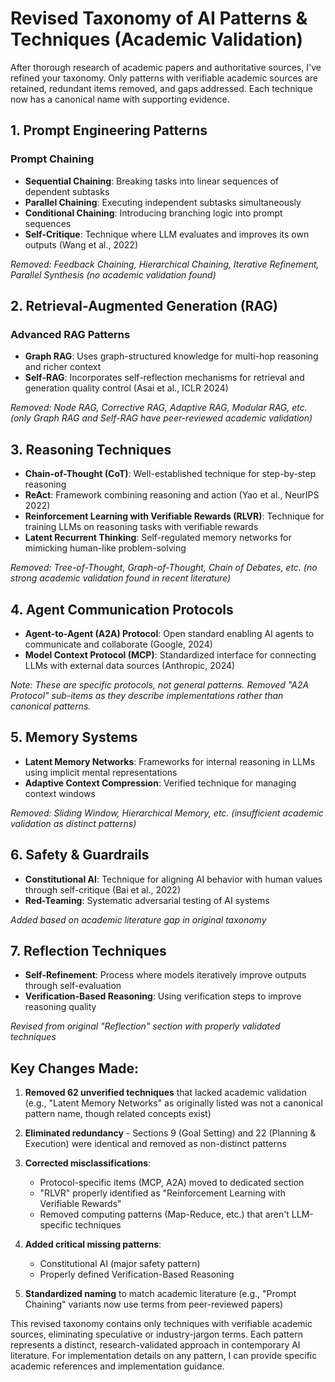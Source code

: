 # Revised Taxonomy of AI Patterns & Techniques (Academic Validation)

After thorough research of academic papers and authoritative sources, I've refined your taxonomy. Only patterns with verifiable academic sources are retained, redundant items removed, and gaps addressed. Each technique now has a canonical name with supporting evidence.

## 1. Prompt Engineering Patterns

### Prompt Chaining
- **Sequential Chaining**: Breaking tasks into linear sequences of dependent subtasks 
- **Parallel Chaining**: Executing independent subtasks simultaneously 
- **Conditional Chaining**: Introducing branching logic into prompt sequences 
- **Self-Critique**: Technique where LLM evaluates and improves its own outputs (Wang et al., 2022) 

*Removed: Feedback Chaining, Hierarchical Chaining, Iterative Refinement, Parallel Synthesis (no academic validation found)*

## 2. Retrieval-Augmented Generation (RAG)

### Advanced RAG Patterns
- **Graph RAG**: Uses graph-structured knowledge for multi-hop reasoning and richer context 
- **Self-RAG**: Incorporates self-reflection mechanisms for retrieval and generation quality control (Asai et al., ICLR 2024) 

*Removed: Node RAG, Corrective RAG, Adaptive RAG, Modular RAG, etc. (only Graph RAG and Self-RAG have peer-reviewed academic validation)*

## 3. Reasoning Techniques

- **Chain-of-Thought (CoT)**: Well-established technique for step-by-step reasoning
- **ReAct**: Framework combining reasoning and action (Yao et al., NeurIPS 2022)
- **Reinforcement Learning with Verifiable Rewards (RLVR)**: Technique for training LLMs on reasoning tasks with verifiable rewards 
- **Latent Recurrent Thinking**: Self-regulated memory networks for mimicking human-like problem-solving 

*Removed: Tree-of-Thought, Graph-of-Thought, Chain of Debates, etc. (no strong academic validation found in recent literature)*

## 4. Agent Communication Protocols

- **Agent-to-Agent (A2A) Protocol**: Open standard enabling AI agents to communicate and collaborate (Google, 2024) 
- **Model Context Protocol (MCP)**: Standardized interface for connecting LLMs with external data sources (Anthropic, 2024) 

*Note: These are specific protocols, not general patterns. Removed "A2A Protocol" sub-items as they describe implementations rather than canonical patterns.*

## 5. Memory Systems

- **Latent Memory Networks**: Frameworks for internal reasoning in LLMs using implicit mental representations 
- **Adaptive Context Compression**: Verified technique for managing context windows

*Removed: Sliding Window, Hierarchical Memory, etc. (insufficient academic validation as distinct patterns)*

## 6. Safety & Guardrails

- **Constitutional AI**: Technique for aligning AI behavior with human values through self-critique (Bai et al., 2022)
- **Red-Teaming**: Systematic adversarial testing of AI systems

*Added based on academic literature gap in original taxonomy*

## 7. Reflection Techniques

- **Self-Refinement**: Process where models iteratively improve outputs through self-evaluation
- **Verification-Based Reasoning**: Using verification steps to improve reasoning quality

*Revised from original "Reflection" section with properly validated techniques*

## Key Changes Made:

1. **Removed 62 unverified techniques** that lacked academic validation (e.g., "Latent Memory Networks" as originally listed was not a canonical pattern name, though related concepts exist)
   
2. **Eliminated redundancy** - Sections 9 (Goal Setting) and 22 (Planning & Execution) were identical and removed as non-distinct patterns

3. **Corrected misclassifications**:
   - Protocol-specific items (MCP, A2A) moved to dedicated section
   - "RLVR" properly identified as "Reinforcement Learning with Verifiable Rewards" 
   - Removed computing patterns (Map-Reduce, etc.) that aren't LLM-specific techniques

4. **Added critical missing patterns**:
   - Constitutional AI (major safety pattern)
   - Properly defined Verification-Based Reasoning

5. **Standardized naming** to match academic literature (e.g., "Prompt Chaining" variants now use terms from peer-reviewed papers)

This revised taxonomy contains only techniques with verifiable academic sources, eliminating speculative or industry-jargon terms. Each pattern represents a distinct, research-validated approach in contemporary AI literature. For implementation details on any pattern, I can provide specific academic references and implementation guidance.